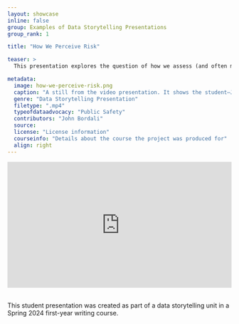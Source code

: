 ```yaml
---
layout: showcase
inline: false
group: Examples of Data Storytelling Presentations
group_rank: 1

title: "How We Perceive Risk"

teaser: >
  This presentation explores the question of how we assess (and often mis-assess) the safety risks associated with various natural environments and social activities. It advances data-backed explanations of common factors that tend to shape the intuitive risk assessments people make everyday, including elements that often mislead our assessments such as, for instance, dramatic media coverage that warps our sense of how likely certain events are to occur.

metadata:
  image: how-we-perceive-risk.png
  caption: "A still from the video presentation. It shows the student—John, a masculine individual with dark black hair and facial hair, wearing a red shirt and over-the-ear headphones—presenting a graphic that shows the difference between public concern or perceived risk and actual hazard or real risk. ‘Terrorist attack’ and ‘plane crash’ have more public concern than actual hazard, and ‘heat,’ ‘traffic accident,’ and ‘cancer’ have more actual hazard than public concern. At the bottom of the graphic, there is a note that reads: ‘Adapted from Susanna Hertrich data visualization (www.susannahertrich.com’)"
  genre: "Data Storytelling Presentation"
  filetype: ".mp4"
  typeofdataadvocacy: "Public Safety"
  contributors: "John Bordali"
  source: 
  license: "License information"
  courseinfo: "Details about the course the project was produced for"
  align: right
---
```


<div style="max-width: 1280px"><div style="position: relative; padding-bottom: 56.25%; height: 0; overflow: hidden;"><iframe src="https://www.youtube.com/embed/d-eL45C17gM?si=N4qb71cs-yWizJfc?videoseries?list=PL9_5y1s7b_5bUQ0dfnXgwzjjEnDWQ7NLS&rel=0" width="1280" height="720" frameborder="0" scrolling="no" allowfullscreen allow="autoplay" title="Rehabilitation vs. Punishment" style="border:none; position: absolute; top: 0; left: 0; right: 0; bottom: 0; height: 100%; max-width: 100%;"></iframe></div></div>

<br>

This student presentation was created as part of a data storytelling unit in a Spring 2024 first-year writing course.

<br>
